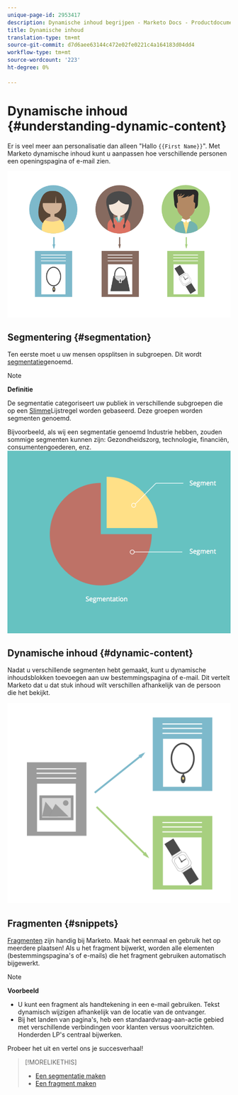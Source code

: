 ```yaml
---
unique-page-id: 2953417
description: Dynamische inhoud begrijpen - Marketo Docs - Productdocumentatie
title: Dynamische inhoud
translation-type: tm+mt
source-git-commit: d7d6aee63144c472e02fe0221c4a164183d04dd4
workflow-type: tm+mt
source-wordcount: '223'
ht-degree: 0%

---
```



# Dynamische inhoud {#understanding-dynamic-content}

Er is veel meer aan personalisatie dan alleen &quot;Hallo `{{First Name}}`&quot;. Met Marketo dynamische inhoud kunt u aanpassen hoe verschillende personen een openingspagina of e-mail zien.

![](assets/artboard-1.png)

## Segmentering {#segmentation}

Ten eerste moet u uw mensen opsplitsen in subgroepen. Dit wordt [segmentatie](create-a-segmentation.md)genoemd.

>[!NOTE]
>
>**Definitie**
>
>De segmentatie categoriseert uw publiek in verschillende subgroepen die op een [Slimme](../../../../product-docs/core-marketo-concepts/smart-campaigns/understanding-smart-campaigns.md)Lijstregel worden gebaseerd. Deze groepen worden segmenten genoemd.

Bijvoorbeeld, als wij een segmentatie genoemd Industrie hebben, zouden sommige segmenten kunnen zijn: Gezondheidszorg, technologie, financiën, consumentengoederen, enz.   ![](assets/artboard-2.png)

## Dynamische inhoud {#dynamic-content}

Nadat u verschillende segmenten hebt gemaakt, kunt u dynamische inhoudsblokken toevoegen aan uw bestemmingspagina of e-mail. Dit vertelt Marketo dat u dat stuk inhoud wilt verschillen afhankelijk van de persoon die het bekijkt.

![](assets/artboard-3.png)

## Fragmenten {#snippets}

[Fragmenten](../../../../product-docs/personalization/segmentation-and-snippets/snippets/create-a-snippet.md) zijn handig bij Marketo. Maak het eenmaal en gebruik het op meerdere plaatsen! Als u het fragment bijwerkt, worden alle elementen (bestemmingspagina&#39;s of e-mails) die het fragment gebruiken automatisch bijgewerkt.

>[!NOTE]
>
>**Voorbeeld**
>
>* U kunt een fragment als handtekening in een e-mail gebruiken. Tekst dynamisch wijzigen afhankelijk van de locatie van de ontvanger.
>* Bij het landen van pagina&#39;s, heb een standaardvraag-aan-actie gebied met verschillende verbindingen voor klanten versus vooruitzichten. Honderden LP&#39;s centraal bijwerken.

>



Probeer het uit en vertel ons je succesverhaal!

>[!MORELIKETHIS]
>
>* [Een segmentatie maken](create-a-segmentation.md)
>* [Een fragment maken](../../../../product-docs/personalization/segmentation-and-snippets/snippets/create-a-snippet.md)

>



